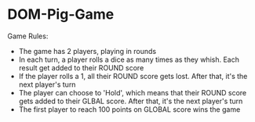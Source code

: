 # DOM-Pig-Game
 
Game Rules:

- The game has 2 players, playing in rounds
- In each turn, a player rolls a dice as many times as they whish. Each result get added to their ROUND score
- If the player rolls a 1, all their ROUND score gets lost. After that, it's the next player's turn
- The player can choose to 'Hold', which means that their ROUND score gets added to their GLBAL score. After that, it's the next player's turn
- The first player to reach 100 points on GLOBAL score wins the game
